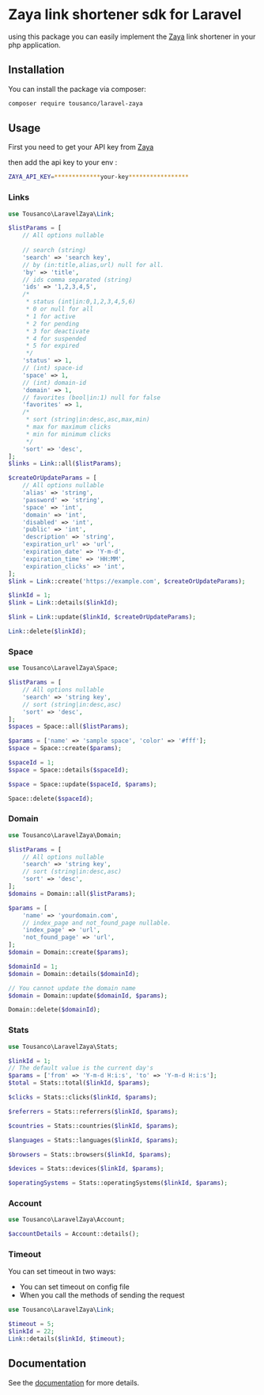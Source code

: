# Zaya link shortener sdk for Laravel
using this package you can easily implement the [Zaya](https://zaya.io) link shortener in your php application.
## Installation

You can install the package via composer:
```bash
composer require tousanco/laravel-zaya
```
## Usage
First you need to get your API key from [Zaya](https://zaya.io/developers/api)

then add the api key to your env :
```bash
ZAYA_API_KEY=*************your-key*****************
```
### Links
```php
use Tousanco\LaravelZaya\Link;

$listParams = [
    // All options nullable
    
    // search (string)
    'search' => 'search key',
    // by (in:title,alias,url) null for all.
    'by' => 'title',
    // ids comma separated (string)
    'ids' => '1,2,3,4,5',
    /*
     * status (int|in:0,1,2,3,4,5,6)
     * 0 or null for all
     * 1 for active
     * 2 for pending
     * 3 for deactivate
     * 4 for suspended
     * 5 for expired 
     */
    'status' => 1,
    // (int) space-id
    'space' => 1,
    // (int) domain-id
    'domain' => 1,
    // favorites (bool|in:1) null for false
    'favorites' => 1,
    /*
     * sort (string|in:desc,asc,max,min)
     * max for maximum clicks
     * min for minimum clicks
     */
    'sort' => 'desc',
];
$links = Link::all($listParams);

$createOrUpdateParams = [
    // All options nullable
    'alias' => 'string',
    'password' => 'string',
    'space' => 'int',
    'domain' => 'int',
    'disabled' => 'int',
    'public' => 'int',
    'description' => 'string',
    'expiration_url' => 'url',
    'expiration_date' => 'Y-m-d',
    'expiration_time' => 'HH:MM',
    'expiration_clicks' => 'int',
];
$link = Link::create('https://example.com', $createOrUpdateParams);

$linkId = 1;
$link = Link::details($linkId);

$link = Link::update($linkId, $createOrUpdateParams);

Link::delete($linkId);
```
### Space
```php
use Tousanco\LaravelZaya\Space;

$listParams = [
    // All options nullable
    'search' => 'string key',
    // sort (string|in:desc,asc)
    'sort' => 'desc',
];
$spaces = Space::all($listParams);

$params = ['name' => 'sample space', 'color' => '#fff'];
$space = Space::create($params);

$spaceId = 1;
$space = Space::details($spaceId);

$space = Space::update($spaceId, $params);

Space::delete($spaceId);
```
### Domain
```php
use Tousanco\LaravelZaya\Domain;

$listParams = [
    // All options nullable
    'search' => 'string key',
    // sort (string|in:desc,asc)
    'sort' => 'desc',
];
$domains = Domain::all($listParams);

$params = [
    'name' => 'yourdomain.com',
    // index_page and not_found_page nullable.
    'index_page' => 'url',
    'not_found_page' => 'url',
];
$domain = Domain::create($params);

$domainId = 1;
$domain = Domain::details($domainId);

// You cannot update the domain name
$domain = Domain::update($domainId, $params);

Domain::delete($domainId);
```
### Stats
```php
use Tousanco\LaravelZaya\Stats;

$linkId = 1;
// The default value is the current day's
$params = ['from' => 'Y-m-d H:i:s', 'to' => 'Y-m-d H:i:s'];
$total = Stats::total($linkId, $params);

$clicks = Stats::clicks($linkId, $params);

$referrers = Stats::referrers($linkId, $params);

$countries = Stats::countries($linkId, $params);

$languages = Stats::languages($linkId, $params);

$browsers = Stats::browsers($linkId, $params);

$devices = Stats::devices($linkId, $params);

$operatingSystems = Stats::operatingSystems($linkId, $params);
```
### Account
```php
use Tousanco\LaravelZaya\Account;

$accountDetails = Account::details();
```
### Timeout
You can set timeout in two ways:
- You can set timeout on config file
- When you call the methods of sending the request

```php
use Tousanco\LaravelZaya\Link;

$timeout = 5;
$linkId = 22;
Link::details($linkId, $timeout);
```

## Documentation
See the [documentation](https://zaya.io/developers) for more details.